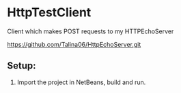 # HttpTestClient
Client which makes POST requests to my HTTPEchoServer

https://github.com/Talina06/HttpEchoServer.git


Setup:
------

1. Import the project in NetBeans, build and run.
